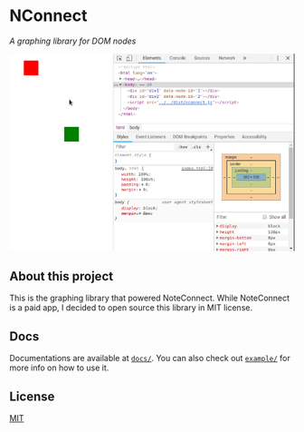 # NConnect

_A graphing library for DOM nodes_

![](./assets/intro.gif)

## About this project

This is the graphing library that powered NoteConnect. While NoteConnect is a paid app, I decided to open source this library in MIT license.

## Docs

Documentations are available at [`docs/`](docs/). You can also check out [`example/`](example/) for more info on how to use it.

## License

[MIT](LICENSE.md)
